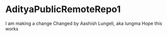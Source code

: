 # AdityaPublicRemoteRepo1
I am making a change
Changed by Aashish Lungeli, aka lungma
Hope this works

